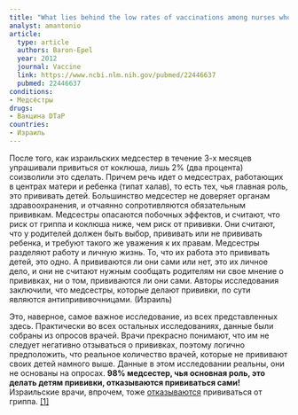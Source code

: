 ```yaml
---
title: "What lies behind the low rates of vaccinations among nurses who treat infants?"
analyst: amantonio
article:
  type: article
  authors: Baron-Epel
  year: 2012
  journal: Vaccine
  link: https://www.ncbi.nlm.nih.gov/pubmed/22446637
  pubmed: 22446637
conditions:
- Медсёстры
drugs:
- Вакцина DTaP
countries:
- Израиль
---
```


После того, как израильских медсестер в течение 3-х месяцев упрашивали привиться от коклюша, лишь 2% (два процента) соизволили это сделать. Причем речь идет о медсестрах, работающих в центрах матери и ребенка (типат халав), то есть тех, чья главная роль, это прививать детей.
Большинство медсестер не доверяет органам здравоохранения, и отчаянно сопротивляются обязательным прививкам.
Медсестры опасаются побочных эффектов, и считают, что риск от гриппа и коклюша ниже, чем риск от прививки.
Они считают, что у родителей должен быть выбор, прививать или не прививать ребенка, и требуют такого же уважения к их правам.
Медсестры разделяют работу и личную жизнь. То, что их работа это прививать детей, это одно. А прививаются ли они сами или нет, это их личное дело, и они не считают нужным сообщать родителям ни свое мнение о прививках, ни о том, прививаются ли они сами.
Авторы исследования заключили, что медсестры, которые делают прививки, по сути являются антипрививочницами. (Израиль)

Это, наверное, самое важное исследование, из всех представленных здесь. Практически во всех остальных исследованиях, данные были собраны из опросов врачей. Врачи прекрасно понимают, что им не следует негативно отзываться о прививках, поэтому логично предположить, что реальное количество врачей, которые не прививают своих детей намного выше. Данные в этом исследовании реальны, они не основаны на опросах. **98% медсестер, чья основная роль, это делать детям прививки, отказываются прививаться сами!**
Израильские врачи, впрочем, тоже [отказываются](https://www.vesty.co.il/articles/0,7340,L-5028846,00.html) прививаться от гриппа. [[1]](http://www.jpost.com/HEALTH-SCIENCE/Iraeli-Medical-Association-rejects-mandatory-flu-shots-for-doctors-537007)
